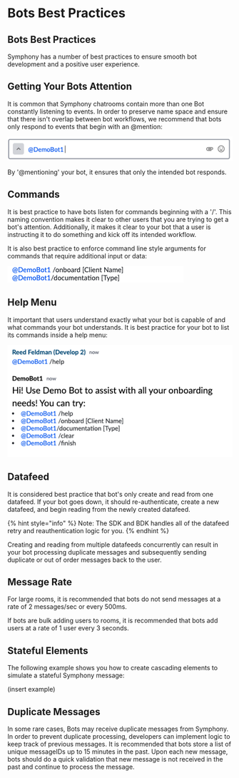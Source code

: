 # Bots Best Practices

## Bots Best Practices

Symphony has a number of best practices to ensure smooth bot development and a positive user experience.

## Getting Your Bots Attention

It is common that Symphony chatrooms contain more than one Bot constantly listening to events. In order to preserve name space and ensure that there isn't overlap between bot workflows, we recommend that bots only respond to events that begin with an @mention:

![](../.gitbook/assets/screen-shot-2020-07-22-at-4.09.09-pm.png)

By '@mentioning' your bot, it ensures that only the intended bot responds.

## Commands

It is best practice to have bots listen for commands beginning with a '/'. This naming convention makes it clear to other users that you are trying to get a bot's attention. Additionally, it makes it clear to your bot that a user is instructing it to do something and kick off its intended workflow.

It is also best practice to enforce command line style arguments for commands that require additional input or data:

![](../.gitbook/assets/screen-shot-2020-07-22-at-4.41.50-pm.png)

## Help Menu

It important that users understand exactly what your bot is capable of and what commands your bot understands. It is best practice for your bot to list its commands inside a help menu:

![](../.gitbook/assets/screen-shot-2020-07-22-at-4.41.10-pm.png)

## Datafeed

It is considered best practice that bot's only create and read from one datafeed. If your bot goes down, it should re-authenticate, create a new datafeed, and begin reading from the newly created datafeed.

{% hint style="info" %}
Note: The SDK and BDK handles all of the datafeed retry and reauthentication logic for you.
{% endhint %}

Creating and reading from multiple datafeeds concurrently can result in your bot processing duplicate messages and subsequently sending duplicate or out of order messages back to the user.

## Message Rate

For large rooms, it is recommended that bots do not send messages at a rate of 2 messages/sec or every 500ms.

If bots are bulk adding users to rooms, it is recommended that bots add users at a rate of 1 user every 3 seconds.

## Stateful Elements

The following example shows you how to create cascading elements to simulate a stateful Symphony message:

\(insert example\)

## Duplicate Messages

In some rare cases, Bots may receive duplicate messages from Symphony. In order to prevent duplicate processing, developers can implement logic to keep track of previous messages. It is recommended that bots store a list of unique messageIDs up to 15 minutes in the past. Upon each new message, bots should do a quick validation that new message is not received in the past and continue to process the message.

